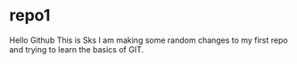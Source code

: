 # repo1
Hello Github
This is Sks
I am making some random changes to my first repo and trying to learn the basics of GIT.
